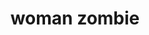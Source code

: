 ---
layout: people&body
title: woman zombie
emoji: woman_zombie
permalink: 🧟‍♀️.html
image: assets/img/3moji/woman_zombie.png
---